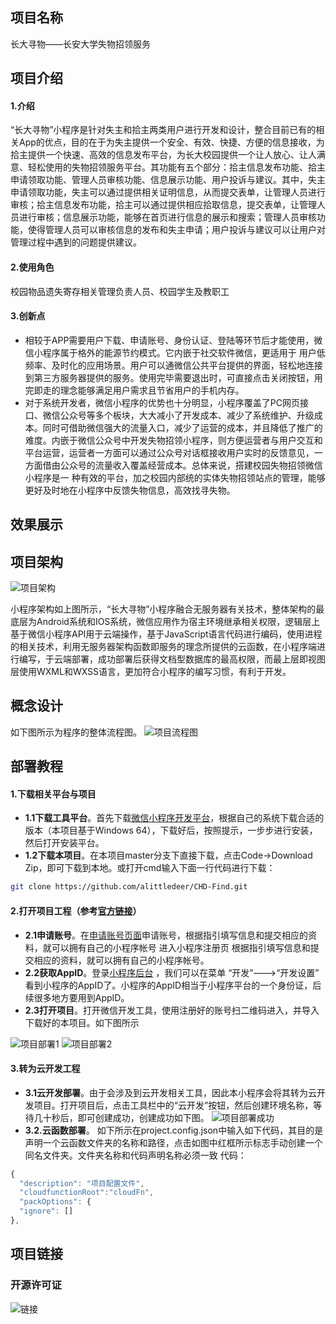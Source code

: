 ## 项目名称
长大寻物——长安大学失物招领服务
## 项目介绍
#### 1.介绍
“长大寻物”小程序是针对失主和拾主两类用户进行开发和设计，整合目前已有的相关App的优点，目的在于为失主提供一个安全、有效、快捷、方便的信息接收，为拾主提供一个快速、高效的信息发布平台，为长大校园提供一个让人放心、让人满意、轻松使用的失物招领服务平台。其功能有五个部分：拾主信息发布功能、拾主申请领取功能、管理人员审核功能、信息展示功能、用户投诉与建议。其中，失主申请领取功能，失主可以通过提供相关证明信息，从而提交表单，让管理人员进行审核；拾主信息发布功能，拾主可以通过提供相应拾取信息，提交表单，让管理人员进行审核；信息展示功能，能够在首页进行信息的展示和搜索；管理人员审核功能，使得管理人员可以审核信息的发布和失主申请；用户投诉与建议可以让用户对管理过程中遇到的问题提供建议。
#### 2.使用角色
校园物品遗失寄存相关管理负责人员、校园学生及教职工
#### 3.创新点
- 相较于APP需要用户下载、申请账号、身份认证、登陆等环节后才能使用，微信小程序属于格外的能源节约模式。它内嵌于社交软件微信，更适用于 用户低频率、及时化的应用场景。用户可以通微信公共平台提供的界面，轻松地连接到第三方服务器提供的服务。使用完毕需要退出时，可直接点击关闭按钮，用完即走的理念能够满足用户需求且节省用户的手机内存。
- 对于系统开发者，微信小程序的优势也十分明显，小程序覆盖了PC网页接口、微信公众号等多个板块，大大减小了开发成本、减少了系统维护、升级成本。同时可借助微信强大的流量入口，减少了运营的成本，并且降低了推广的难度。内嵌于微信公众号中开发失物招领小程序，则方便运营者与用户交互和平台运营，运营者一方面可以通过公众号对话框接收用户实时的反馈意见，一方面借由公众号的流量收入覆盖经营成本。总体来说，搭建校园失物招领微信小程序是一 种有效的平台，加之校园内部统的实体失物招领站点的管理，能够更好及时地在小程序中反馈失物信息，高效找寻失物。
## 效果展示

## 项目架构
![项目架构](https://github.com/alittledeer/CHD-Find/blob/master/imgs/%E6%9E%B6%E6%9E%84.png "项目架构图")

小程序架构如上图所示，“长大寻物”小程序融合无服务器有关技术，整体架构的最底层为Android系统和IOS系统，微信应用作为宿主环境继承相关权限，逻辑层上基于微信小程序API用于云端操作，基于JavaScript语言代码进行编码，使用进程的相关技术，利用无服务器架构函数即服务的理念所提供的云函数，在小程序端进行编写，于云端部署，成功部署后获得文档型数据库的最高权限，而最上层即视图层使用WXML和WXSS语言，更加符合小程序的编写习惯，有利于开发。
## 概念设计
如下图所示为程序的整体流程图。
![项目流程图](https://github.com/alittledeer/CHD-Find/blob/master/imgs/%E9%95%BF%E5%A4%A7%E5%AF%BB%E7%89%A9%E4%B8%BB%E6%B5%81%E7%A8%8B%E5%9B%BE%20(1).png "项目流程图")

## 部署教程

#### 1.下载相关平台与项目
- **1.1下载工具平台**。首先下载[微信小程序开发平台](https://developers.weixin.qq.com/miniprogram/dev/devtools/download.html "小程序开发平台下载")，根据自己的系统下载合适的版本（本项目基于Windows 64），下载好后，按照提示，一步步进行安装，然后打开安装平台。
- **1.2下载本项目**。在本项目master分支下直接下载，点击Code->Download Zip，即可下载到本地。或打开cmd输入下面一行代码进行下载：
```Bash
git clone https://github.com/alittledeer/CHD-Find.git
```

#### 2.打开项目工程（参考[官方链接](https://developers.weixin.qq.com/miniprogram/dev/framework/quickstart/getstart.html#%E7%94%B3%E8%AF%B7%E5%B8%90%E5%8F%B7 "参考链接")）
- **2.1申请账号**。在[申请账号页面](https://mp.weixin.qq.com/wxopen/waregister?action=step1 "申请账号页面")申请账号，根据指引填写信息和提交相应的资料，就可以拥有自己的小程序帐号
进入小程序注册页 根据指引填写信息和提交相应的资料，就可以拥有自己的小程序帐号。
- **2.2获取AppID**。登录[小程序后台](https://mp.weixin.qq.com/ "微信小程序后台") ，我们可以在菜单 “开发”--->“开发设置” 看到小程序的AppID了。小程序的AppID相当于小程序平台的一个身份证，后续很多地方要用到AppID。
- **2.3打开项目**。打开微信开发工具，使用注册好的账号扫二维码进入，并导入下载好的本项目。如下图所示

![项目部署1](https://github.com/alittledeer/CHD-Find/blob/master/imgs/%E9%A1%B9%E7%9B%AE%E9%83%A8%E7%BD%B21.png "项目部署1")
![项目部署2](https://github.com/alittledeer/CHD-Find/blob/master/imgs/%E9%A1%B9%E7%9B%AE%E9%83%A8%E7%BD%B22.png "项目部署2")

#### 3.转为云开发工程
- **3.1云开发部署**。由于会涉及到云开发相关工具，因此本小程序会将其转为云开发项目。打开项目后，点击工具栏中的“云开发”按钮，然后创建环境名称，等待几十秒后，即可创建成功，创建成功如下图。
![项目部署成功](https://github.com/alittledeer/CHD-Find/blob/master/imgs/%E4%BA%91%E5%BC%80%E5%8F%91%E9%83%A8%E7%BD%B2%E6%88%90%E5%8A%9F%E9%A1%B5%E9%9D%A2.png "部署成功")
- **3.2.云函数部署**。
如下所示在project.config.json中输入如下代码，其目的是声明一个云函数文件夹的名称和路径，点击如图中红框所示标志手动创建一个同名文件夹。文件夹名称和代码声明名称必须一致
代码：
```javascript
{
  "description": "项目配置文件",
  "cloudfunctionRoot":"cloudFn",
  "packOptions": {
  "ignore": []
},
```
## 项目链接

### 开源许可证
![链接](https://github.com/alittledeer/CHD-Find/blob/master/LICENSE "开源许可证链接")
